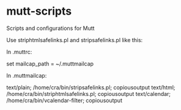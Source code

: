 # mutt-scripts
Scripts and configurations for Mutt

Use striphtmlsafelinks.pl and stripsafelinks.pl like this:

In .muttrc:

set mailcap_path = ~/.muttmailcap

In .muttmailcap:

text/plain; /home/cra/bin/stripsafelinks.pl; copiousoutput
text/html; /home/cra/bin/striphtmlsafelinks.pl; copiousoutput
text/calendar; /home/cra/bin/vcalendar-filter; copiousoutput
